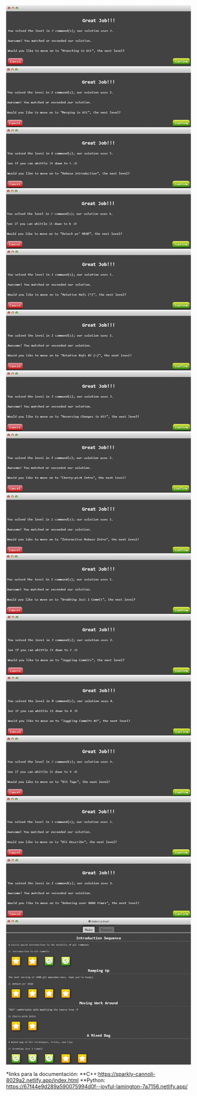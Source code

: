 ![ejercicio 1](<Screenshot 2025-04-06 182145.png>)
![ejercicio 2](<Screenshot 2025-04-06 182355.png>)
![ejercicio 3](<Screenshot 2025-04-06 183114.png>)
![ejercicio 3](<Screenshot 2025-04-06 183436.png>)
![ejercicio 3](<Screenshot 2025-04-06 183726.png>)
![ejercicio 3](<Screenshot 2025-04-06 184016.png>)
![ejercicio 3](<Screenshot 2025-04-06 190407.png>)
![ejercicio 3](<Screenshot 2025-04-06 212750.png>)
![ejercicio 3](<Screenshot 2025-04-07 135337.png>)
![ejercicio 3](<Screenshot 2025-04-07 135806.png>)
![ejercicio 3](<Screenshot 2025-04-07 135954.png>)
![ejercicio 3](<Screenshot 2025-04-07 143314.png>)
![ejercicio 3](<Screenshot 2025-04-07 143612.png>)
![ejercicio 3](<Screenshot 2025-04-07 143822.png>)
![ejercicio 3](<Screenshot 2025-04-07 143948.png>)
![ejercicio 3](<Screenshot 2025-04-07 144016.png>)

*links para la documentación:
**C++:https://sparkly-cannoli-8029a2.netlify.app/index.html
**Python: https://67f44e9d289a590075994d0f--joyful-lamington-7a7156.netlify.app/